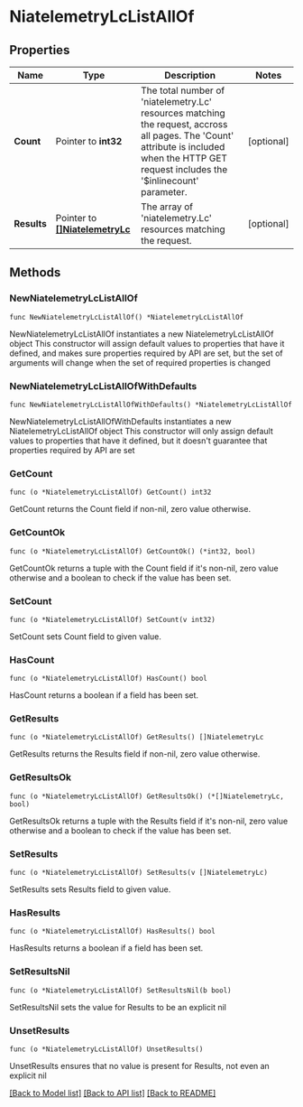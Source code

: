 # NiatelemetryLcListAllOf

## Properties

Name | Type | Description | Notes
------------ | ------------- | ------------- | -------------
**Count** | Pointer to **int32** | The total number of &#39;niatelemetry.Lc&#39; resources matching the request, accross all pages. The &#39;Count&#39; attribute is included when the HTTP GET request includes the &#39;$inlinecount&#39; parameter. | [optional] 
**Results** | Pointer to [**[]NiatelemetryLc**](NiatelemetryLc.md) | The array of &#39;niatelemetry.Lc&#39; resources matching the request. | [optional] 

## Methods

### NewNiatelemetryLcListAllOf

`func NewNiatelemetryLcListAllOf() *NiatelemetryLcListAllOf`

NewNiatelemetryLcListAllOf instantiates a new NiatelemetryLcListAllOf object
This constructor will assign default values to properties that have it defined,
and makes sure properties required by API are set, but the set of arguments
will change when the set of required properties is changed

### NewNiatelemetryLcListAllOfWithDefaults

`func NewNiatelemetryLcListAllOfWithDefaults() *NiatelemetryLcListAllOf`

NewNiatelemetryLcListAllOfWithDefaults instantiates a new NiatelemetryLcListAllOf object
This constructor will only assign default values to properties that have it defined,
but it doesn't guarantee that properties required by API are set

### GetCount

`func (o *NiatelemetryLcListAllOf) GetCount() int32`

GetCount returns the Count field if non-nil, zero value otherwise.

### GetCountOk

`func (o *NiatelemetryLcListAllOf) GetCountOk() (*int32, bool)`

GetCountOk returns a tuple with the Count field if it's non-nil, zero value otherwise
and a boolean to check if the value has been set.

### SetCount

`func (o *NiatelemetryLcListAllOf) SetCount(v int32)`

SetCount sets Count field to given value.

### HasCount

`func (o *NiatelemetryLcListAllOf) HasCount() bool`

HasCount returns a boolean if a field has been set.

### GetResults

`func (o *NiatelemetryLcListAllOf) GetResults() []NiatelemetryLc`

GetResults returns the Results field if non-nil, zero value otherwise.

### GetResultsOk

`func (o *NiatelemetryLcListAllOf) GetResultsOk() (*[]NiatelemetryLc, bool)`

GetResultsOk returns a tuple with the Results field if it's non-nil, zero value otherwise
and a boolean to check if the value has been set.

### SetResults

`func (o *NiatelemetryLcListAllOf) SetResults(v []NiatelemetryLc)`

SetResults sets Results field to given value.

### HasResults

`func (o *NiatelemetryLcListAllOf) HasResults() bool`

HasResults returns a boolean if a field has been set.

### SetResultsNil

`func (o *NiatelemetryLcListAllOf) SetResultsNil(b bool)`

 SetResultsNil sets the value for Results to be an explicit nil

### UnsetResults
`func (o *NiatelemetryLcListAllOf) UnsetResults()`

UnsetResults ensures that no value is present for Results, not even an explicit nil

[[Back to Model list]](../README.md#documentation-for-models) [[Back to API list]](../README.md#documentation-for-api-endpoints) [[Back to README]](../README.md)


